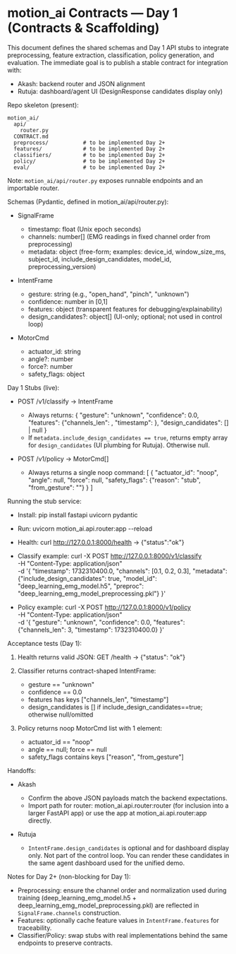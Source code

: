 # motion_ai Contracts — Day 1 (Contracts & Scaffolding)

This document defines the shared schemas and Day 1 API stubs to integrate preprocessing, feature extraction, classification, policy generation, and evaluation. The immediate goal is to publish a stable contract for integration with:
- Akash: backend router and JSON alignment
- Rutuja: dashboard/agent UI (DesignResponse candidates display only)

Repo skeleton (present):

```
motion_ai/
  api/
    router.py
  CONTRACT.md
  preprocess/           # to be implemented Day 2+
  features/             # to be implemented Day 2+
  classifiers/          # to be implemented Day 2+
  policy/               # to be implemented Day 2+
  eval/                 # to be implemented Day 2+
```

Note: `motion_ai/api/router.py` exposes runnable endpoints and an importable router.

Schemas (Pydantic, defined in motion_ai/api/router.py):

- SignalFrame
  - timestamp: float (Unix epoch seconds)
  - channels: number[] (EMG readings in fixed channel order from preprocessing)
  - metadata: object (free-form; examples: device_id, window_size_ms, subject_id, include_design_candidates, model_id, preprocessing_version)

- IntentFrame
  - gesture: string (e.g., "open_hand", "pinch", "unknown")
  - confidence: number in [0,1]
  - features: object (transparent features for debugging/explainability)
  - design_candidates?: object[] (UI-only; optional; not used in control loop)

- MotorCmd
  - actuator_id: string
  - angle?: number
  - force?: number
  - safety_flags: object

Day 1 Stubs (live):

- POST /v1/classify -> IntentFrame
  - Always returns:
    {
      "gesture": "unknown",
      "confidence": 0.0,
      "features": {"channels_len": <int>, "timestamp": <float>},
      "design_candidates": [] | null
    }
  - If `metadata.include_design_candidates == true`, returns empty array for `design_candidates` (UI plumbing for Rutuja). Otherwise null.

- POST /v1/policy -> MotorCmd[]
  - Always returns a single noop command:
    [
      {
        "actuator_id": "noop",
        "angle": null,
        "force": null,
        "safety_flags": {"reason": "stub", "from_gesture": "<gesture>"}
      }
    ]

Running the stub service:

- Install:
  pip install fastapi uvicorn pydantic

- Run:
  uvicorn motion_ai.api.router:app --reload

- Health:
  curl http://127.0.0.1:8000/health
  -> {"status":"ok"}

- Classify example:
  curl -X POST http://127.0.0.1:8000/v1/classify \
    -H "Content-Type: application/json" \
    -d '{
      "timestamp": 1732310400.0,
      "channels": [0.1, 0.2, 0.3],
      "metadata": {"include_design_candidates": true, "model_id": "deep_learning_emg_model.h5", "preproc": "deep_learning_emg_model_preprocessing.pkl"}
    }'

- Policy example:
  curl -X POST http://127.0.0.1:8000/v1/policy \
    -H "Content-Type: application/json" \
    -d '{
      "gesture": "unknown",
      "confidence": 0.0,
      "features": {"channels_len": 3, "timestamp": 1732310400.0}
    }'

Acceptance tests (Day 1):

1. Health returns valid JSON:
   GET /health -> {"status": "ok"}

2. Classifier returns contract-shaped IntentFrame:
   - gesture == "unknown"
   - confidence == 0.0
   - features has keys ["channels_len", "timestamp"]
   - design_candidates is [] if include_design_candidates==true; otherwise null/omitted

3. Policy returns noop MotorCmd list with 1 element:
   - actuator_id == "noop"
   - angle == null; force == null
   - safety_flags contains keys ["reason", "from_gesture"]

Handoffs:

- Akash
  - Confirm the above JSON payloads match the backend expectations.
  - Import path for router: motion_ai.api.router:router (for inclusion into a larger FastAPI app) or use the app at motion_ai.api.router:app directly.

- Rutuja
  - `IntentFrame.design_candidates` is optional and for dashboard display only. Not part of the control loop. You can render these candidates in the same agent dashboard used for the unified demo.

Notes for Day 2+ (non-blocking for Day 1):

- Preprocessing: ensure the channel order and normalization used during training (deep_learning_emg_model.h5 + deep_learning_emg_model_preprocessing.pkl) are reflected in `SignalFrame.channels` construction.
- Features: optionally cache feature values in `IntentFrame.features` for traceability.
- Classifier/Policy: swap stubs with real implementations behind the same endpoints to preserve contracts.
